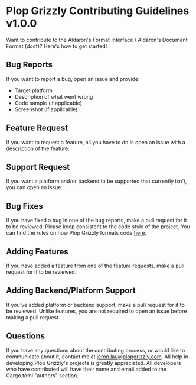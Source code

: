 # Plop Grizzly Contributing Guidelines v1.0.0

Want to contribute to the Aldaron's Format Interface / Aldaron's Document Format (docf)?
Here's how to get started!

## Bug Reports
If you want to report a bug, open an issue and provide:
* Target platform
* Description of what went wrong
* Code sample (if applicable)
* Screenshot (if applicable)

## Feature Request
If you want to request a feature, all you have to do is open an issue with a
description of the feature.

## Support Request
If you want a platform and/or backend to be supported that currently isn't, you can open an issue.

## Bug Fixes
If you have fixed a bug in one of the bug reports, make a pull request for it to be reviewed.
Please keep consistent to the code style of the project.
You can find the rules on how Plop Grizzly formats code [here](http://plopgrizzly.com/dev_guidelines).

## Adding Features
If you have added a feature from one of the feature requests, make a pull request for it to be reviewed.

## Adding Backend/Platform Support
If you've added platform or backend support, make a pull request for it to be reviewed.
Unlike features, you are not required to open an issue before making a pull request.

## Questions
If you have any questions about the contributing process, or would like to communicate about it, contact me at jeron.lau@plopgrizzly.com.
All help in developing Plop Grizzly's projects is greatly appreciated.
All developers who have contributed will have their name and email added to the Cargo.toml "authors" section.
